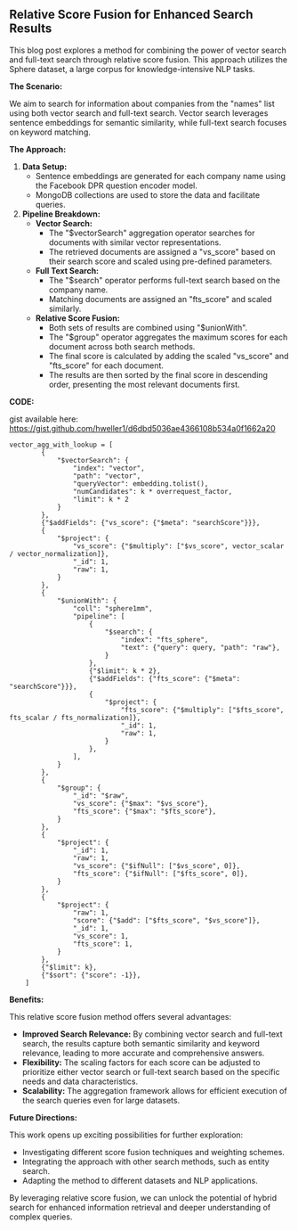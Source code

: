 ## Relative Score Fusion for Enhanced Search Results

This blog post explores a method for combining the power of vector search and full-text search through relative score fusion. This approach utilizes the Sphere dataset, a large corpus for knowledge-intensive NLP tasks.

**The Scenario:**

We aim to search for information about companies from the "names" list using both vector search and full-text search. Vector search leverages sentence embeddings for semantic similarity, while full-text search focuses on keyword matching.

**The Approach:**

1. **Data Setup:**
    - Sentence embeddings are generated for each company name using the Facebook DPR question encoder model.
    - MongoDB collections are used to store the data and facilitate queries.
2. **Pipeline Breakdown:**
    - **Vector Search:**
        - The "$vectorSearch" aggregation operator searches for documents with similar vector representations.
        - The retrieved documents are assigned a "vs_score" based on their search score and scaled using pre-defined parameters.
    - **Full Text Search:**
        - The "$search" operator performs full-text search based on the company name.
        - Matching documents are assigned an "fts_score" and scaled similarly.
    - **Relative Score Fusion:**
        - Both sets of results are combined using "$unionWith".
        - The "$group" operator aggregates the maximum scores for each document across both search methods.
        - The final score is calculated by adding the scaled "vs_score" and "fts_score" for each document.
        - The results are then sorted by the final score in descending order, presenting the most relevant documents first.

**CODE:**

gist available here: https://gist.github.com/hweller1/d6dbd5036ae4366108b534a0f1662a20

```
vector_agg_with_lookup = [
        {
            "$vectorSearch": {
                "index": "vector",
                "path": "vector",
                "queryVector": embedding.tolist(),
                "numCandidates": k * overrequest_factor,
                "limit": k * 2
            }
        },
        {"$addFields": {"vs_score": {"$meta": "searchScore"}}},
        {
            "$project": {
                "vs_score": {"$multiply": ["$vs_score", vector_scalar / vector_normalization]},
                "_id": 1,
                "raw": 1,
            }
        },
        {
            "$unionWith": {
                "coll": "sphere1mm",
                "pipeline": [
                    {
                        "$search": {
                            "index": "fts_sphere",
                            "text": {"query": query, "path": "raw"},
                        }
                    },
                    {"$limit": k * 2},
                    {"$addFields": {"fts_score": {"$meta": "searchScore"}}},
                    {
                        "$project": {
                            "fts_score": {"$multiply": ["$fts_score", fts_scalar / fts_normalization]},
                            "_id": 1,
                            "raw": 1,
                        }
                    },
                ],
            }
        },
        {
            "$group": {
                "_id": "$raw",
                "vs_score": {"$max": "$vs_score"},
                "fts_score": {"$max": "$fts_score"},
            }
        },
        {
            "$project": {
                "_id": 1,
                "raw": 1,
                "vs_score": {"$ifNull": ["$vs_score", 0]},
                "fts_score": {"$ifNull": ["$fts_score", 0]},
            }
        },
        {
            "$project": {
                "raw": 1,
                "score": {"$add": ["$fts_score", "$vs_score"]},
                "_id": 1,
                "vs_score": 1,
                "fts_score": 1,
            }
        },
        {"$limit": k},
        {"$sort": {"score": -1}},
    ]
```

**Benefits:**

This relative score fusion method offers several advantages:

- **Improved Search Relevance:** By combining vector search and full-text search, the results capture both semantic similarity and keyword relevance, leading to more accurate and comprehensive answers.
- **Flexibility:** The scaling factors for each score can be adjusted to prioritize either vector search or full-text search based on the specific needs and data characteristics.
- **Scalability:** The aggregation framework allows for efficient execution of the search queries even for large datasets.

**Future Directions:**

This work opens up exciting possibilities for further exploration:

- Investigating different score fusion techniques and weighting schemes.
- Integrating the approach with other search methods, such as entity search.
- Adapting the method to different datasets and NLP applications.

By leveraging relative score fusion, we can unlock the potential of hybrid search for enhanced information retrieval and deeper understanding of complex queries.
